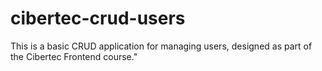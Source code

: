 # cibertec-crud-users
This is a basic CRUD application for managing users, designed as part of the Cibertec Frontend course."
